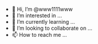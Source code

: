 - 👋 Hi, I’m @www1111www
- 👀 I’m interested in ...
- 🌱 I’m currently learning ...
- 💞️ I’m looking to collaborate on ...
- 📫 How to reach me ...

<!---
www1111www/www1111www is a ✨ special ✨ repository because its `README.md` (this file) appears on your GitHub profile.
You can click the Preview link to take a look at your changes.
--->
